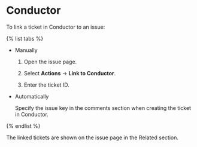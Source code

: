 # Conductor

To link a ticket in Conductor to an issue:

{% list tabs %}

- Manually

    1. Open the issue page.

    1. Select **Actions** → **Link to Conductor**.

    1. Enter the ticket ID.

- Automatically

    Specify the issue key in the comments section when creating the ticket in Conductor.

{% endlist %}

The linked tickets are shown on the issue page in the Related section.

